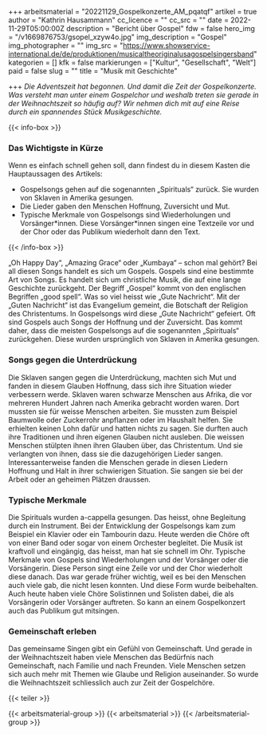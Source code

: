 +++
arbeitsmaterial = "20221129_Gospelkonzerte_AM_pqatqf"
artikel = true
author = "Kathrin Hausammann"
cc_licence = ""
cc_src = ""
date = 2022-11-29T05:00:00Z
description = "Bericht über Gospel"
fdw = false
hero_img = "/v1669876753/gsopel_xzyw4o.jpg"
img_description = "Gospel"
img_photographer = ""
img_src = "https://www.showservice-international.de/de/produktionen/musicaltheoriginalusagospelsingersband"
kategorien = []
kfk = false
markierungen = ["Kultur", "Gesellschaft", "Welt"]
paid = false
slug = ""
title = "Musik mit Geschichte"

+++
_Die Adventszeit hat begonnen. Und damit die Zeit der Gospelkonzerte. Was versteht man unter einem Gospelchor und weshalb treten sie gerade in der Weihnachtszeit so häufig auf? Wir nehmen dich mit auf eine Reise durch ein spannendes Stück Musikgeschichte._

{{< info-box >}} <h3>Das Wichtigste in Kürze</h3>

<p>Wenn es einfach schnell gehen soll, dann findest du in diesem Kasten die Hauptaussagen des Artikels:</p>

<ul>

<li>Gospelsongs gehen auf die sogenannten „Spirituals“ zurück. Sie wurden von Sklaven in Amerika gesungen.</li>

<li>Die Lieder gaben den Menschen Hoffnung, Zuversicht und Mut.</li>

<li>Typische Merkmale von Gospelsongs sind Wiederholungen und Vorsänger*innen. Diese Vorsänger*innen singen eine Textzeile vor und der Chor oder das Publikum wiederholt dann den Text.</li>

</ul> {{< /info-box >}}

„Oh Happy Day“, „Amazing Grace“ oder „Kumbaya“ – schon mal gehört? Bei all diesen Songs handelt es sich um Gospels. Gospels sind eine bestimmte Art von Songs. Es handelt sich um christliche Musik, die auf eine lange Geschichte zurückgeht. Der Begriff „Gospel“ kommt von den englischen Begriffen „good spell“. Was so viel heisst wie „Gute Nachricht“. Mit der „Guten Nachricht“ ist das Evangelium gemeint, die Botschaft der Religion des Christentums. In Gospelsongs wird diese „Gute Nachricht“ gefeiert. Oft sind Gospels auch Songs der Hoffnung und der Zuversicht. Das kommt daher, dass die meisten Gospelsongs auf die sogenannten „Spirituals“ zurückgehen. Diese wurden ursprünglich von Sklaven in Amerika gesungen.

### Songs gegen die Unterdrückung

Die Sklaven sangen gegen die Unterdrückung, machten sich Mut und fanden in diesem Glauben Hoffnung, dass sich ihre Situation wieder verbessern werde. Sklaven waren schwarze Menschen aus Afrika, die vor mehreren Hundert Jahren nach Amerika gebracht worden waren. Dort mussten sie für weisse Menschen arbeiten. Sie mussten zum Beispiel Baumwolle oder Zuckerrohr anpflanzen oder im Haushalt helfen. Sie erhielten keinen Lohn dafür und hatten nichts zu sagen. Sie durften auch ihre Traditionen und ihren eigenen Glauben nicht ausleben. Die weissen Menschen stülpten ihnen ihren Glauben über, das Christentum. Und sie verlangten von ihnen, dass sie die dazugehörigen Lieder sangen. Interessanterweise fanden die Menschen gerade in diesen Liedern Hoffnung und Halt in ihrer schwierigen Situation. Sie sangen sie bei der Arbeit oder an geheimen Plätzen draussen.

### Typische Merkmale

Die Spirituals wurden a-cappella gesungen. Das heisst, ohne Begleitung durch ein Instrument. Bei der Entwicklung der Gospelsongs kam zum Beispiel ein Klavier oder ein Tambourin dazu. Heute werden die Chöre oft von einer Band oder sogar von einem Orchester begleitet. Die Musik ist kraftvoll und eingängig, das heisst, man hat sie schnell im Ohr. Typische Merkmale von Gospels sind Wiederholungen und der Vorsänger oder die Vorsängerin. Diese Person singt eine Zeile vor und der Chor wiederholt diese danach. Das war gerade früher wichtig, weil es bei den Menschen auch viele gab, die nicht lesen konnten. Und diese Form wurde beibehalten. Auch heute haben viele Chöre Solistinnen und Solisten dabei, die als Vorsängerin oder Vorsänger auftreten. So kann an einem Gospelkonzert auch das Publikum gut mitsingen.

### Gemeinschaft erleben

Das gemeinsame Singen gibt ein Gefühl von Gemeinschaft. Und gerade in der Weihnachtszeit haben viele Menschen das Bedürfnis nach Gemeinschaft, nach Familie und nach Freunden. Viele Menschen setzen sich auch mehr mit Themen wie Glaube und Religion auseinander. So wurde die Weihnachtszeit schliesslich auch zur Zeit der Gospelchöre.

{{< teiler >}}

{{< arbeitsmaterial-group >}} {{< arbeitsmaterial >}} {{< /arbeitsmaterial-group >}}
